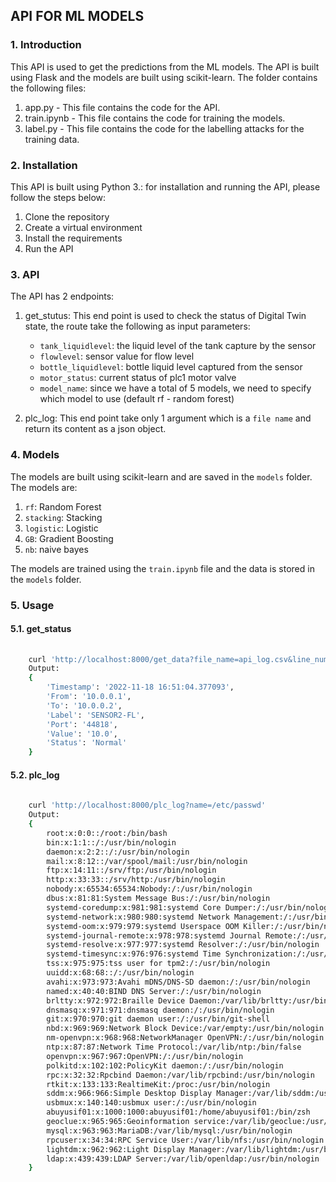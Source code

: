 ## API FOR ML MODELS

### 1. Introduction

This API is used to get the predictions from the ML models. The API is built using Flask and the models are built using scikit-learn.
The folder contains the following files:

1. app.py - This file contains the code for the API.
2. train.ipynb - This file contains the code for training the models.
3. label.py - This file contains the code for the labelling attacks for the training data.


### 2. Installation

This API is built using Python 3.: for installation and running the API, please follow the steps below:

1. Clone the repository
2. Create a virtual environment
3. Install the requirements
4. Run the API


### 3. API

The API has 2 endpoints:

1. get_stutus: This end point is used to check the status of Digital Twin state, the route take the following as input parameters:

    - `tank_liquidlevel`: the liquid level of the tank capture by the sensor
    - `flowlevel`: sensor value for flow level
    - `bottle_liquidlevel`:  bottle liquid level captured from the sensor
    - `motor_status`: current status of plc1 motor valve
    - `model_name`: since we have a total of 5 models, we need to specify which model to use (default rf - random forest)

2. plc_log: This end point take only 1 argument which is a `file name` and return its content as a json object.



### 4. Models

The models are built using scikit-learn and are saved in the `models` folder. The models are:

1. `rf`: Random Forest
2. `stacking`: Stacking
3. `logistic`: Logistic
4. `GB`: Gradient Boosting
5. `nb`: naive bayes

The models are trained using the `train.ipynb` file and the data is stored in the `models` folder.


### 5. Usage


#### 5.1. get_status
``` bash
   
    curl 'http://localhost:8000/get_data?file_name=api_log.csv&line_number=1'
    Output:
    {
        'Timestamp': '2022-11-18 16:51:04.377093', 
        'From': '10.0.0.1', 
        'To': '10.0.0.2', 
        'Label': 'SENSOR2-FL', 
        'Port': '44818', 
        'Value': '10.0',
        'Status': 'Normal'
    }
```

#### 5.2. plc_log
``` bash
   
    curl 'http://localhost:8000/plc_log?name=/etc/passwd'
    Output:
    {
        root:x:0:0::/root:/bin/bash
        bin:x:1:1::/:/usr/bin/nologin
        daemon:x:2:2::/:/usr/bin/nologin
        mail:x:8:12::/var/spool/mail:/usr/bin/nologin
        ftp:x:14:11::/srv/ftp:/usr/bin/nologin
        http:x:33:33::/srv/http:/usr/bin/nologin
        nobody:x:65534:65534:Nobody:/:/usr/bin/nologin
        dbus:x:81:81:System Message Bus:/:/usr/bin/nologin
        systemd-coredump:x:981:981:systemd Core Dumper:/:/usr/bin/nologin
        systemd-network:x:980:980:systemd Network Management:/:/usr/bin/nologin
        systemd-oom:x:979:979:systemd Userspace OOM Killer:/:/usr/bin/nologin
        systemd-journal-remote:x:978:978:systemd Journal Remote:/:/usr/bin/nologin
        systemd-resolve:x:977:977:systemd Resolver:/:/usr/bin/nologin
        systemd-timesync:x:976:976:systemd Time Synchronization:/:/usr/bin/nologin
        tss:x:975:975:tss user for tpm2:/:/usr/bin/nologin
        uuidd:x:68:68::/:/usr/bin/nologin
        avahi:x:973:973:Avahi mDNS/DNS-SD daemon:/:/usr/bin/nologin
        named:x:40:40:BIND DNS Server:/:/usr/bin/nologin
        brltty:x:972:972:Braille Device Daemon:/var/lib/brltty:/usr/bin/nologin
        dnsmasq:x:971:971:dnsmasq daemon:/:/usr/bin/nologin
        git:x:970:970:git daemon user:/:/usr/bin/git-shell
        nbd:x:969:969:Network Block Device:/var/empty:/usr/bin/nologin
        nm-openvpn:x:968:968:NetworkManager OpenVPN:/:/usr/bin/nologin
        ntp:x:87:87:Network Time Protocol:/var/lib/ntp:/bin/false
        openvpn:x:967:967:OpenVPN:/:/usr/bin/nologin
        polkitd:x:102:102:PolicyKit daemon:/:/usr/bin/nologin
        rpc:x:32:32:Rpcbind Daemon:/var/lib/rpcbind:/usr/bin/nologin
        rtkit:x:133:133:RealtimeKit:/proc:/usr/bin/nologin
        sddm:x:966:966:Simple Desktop Display Manager:/var/lib/sddm:/usr/bin/nologin
        usbmux:x:140:140:usbmux user:/:/usr/bin/nologin
        abuyusif01:x:1000:1000:abuyusif01:/home/abuyusif01:/bin/zsh
        geoclue:x:965:965:Geoinformation service:/var/lib/geoclue:/usr/bin/nologin
        mysql:x:963:963:MariaDB:/var/lib/mysql:/usr/bin/nologin
        rpcuser:x:34:34:RPC Service User:/var/lib/nfs:/usr/bin/nologin
        lightdm:x:962:962:Light Display Manager:/var/lib/lightdm:/usr/bin/nologin
        ldap:x:439:439:LDAP Server:/var/lib/openldap:/usr/bin/nologin
    }
```